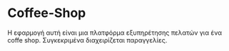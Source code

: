 # Coffee-Shop

Η εφαρμογή αυτή είναι μια πλατφόρμα εξυπηρέτησης πελατών για ένα coffe shop. Συγκεκριμένα διαχειρίζεται παραγγελίες.
